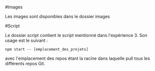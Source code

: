 #Images

Les images sont disponibles dans le dossier images

#Script

Le dossier script contient le script mentionné dans l'expérience 3. Son usage est le suivant : 

```npm start -- [emplacement_des_projets]```

avec l'emplacement des repos étant la racine dans laquelle pull tous les différents repos Git.